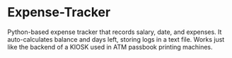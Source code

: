 # Expense-Tracker
Python-based expense tracker that records salary, date, and expenses. It auto-calculates balance and days left, storing logs in a text file. Works just like the backend of a KIOSK used in ATM passbook printing machines.
